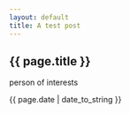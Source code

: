 ```yaml
---
layout: default
title: A test post
---
```

<h2>{{ page.title }}</h2>
<p>person of interests</p>
<p>{{ page.date | date_to_string }}</p>